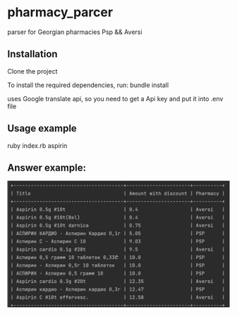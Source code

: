 # pharmacy_parcer
parser for Georgian pharmacies Psp && Aversi

## Installation

Clone the project 

To install the required dependencies, run:
bundle install

uses Google translate api, so you need to get a Api key
and put it into .env file

## Usage example
ruby index.rb aspirin

## Answer example:

![Example rusult](images/result.png)

